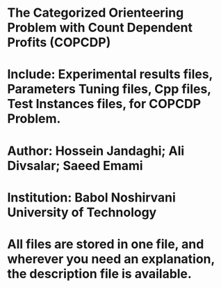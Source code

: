 # The Categorized Orienteering Problem with Count Dependent Profits (COPCDP) 
# Include: Experimental results files, Parameters Tuning files, Cpp files, Test Instances files, for COPCDP Problem.
# Author: Hossein Jandaghi; Ali Divsalar; Saeed Emami
# Institution: Babol Noshirvani University of Technology
# All files are stored in one file, and wherever you need an explanation, the description file is available.
